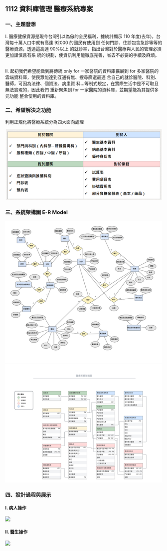 ## 1112 資料庫管理 醫療系統專案

### 一、主題發想
I. 醫療健保資源是現今台灣引以為傲的全民福利，據統計顯示 110
年度(去年)，台灣每十萬人口中就有高達 92000 的國民有使用到
任何門診、住診包含急診等等的醫療資源，透過這高達 90%以上
的就診率，指出台灣對於醫療與人民的管理必須更加謹慎且有系
統的規劃，使資訊利用能徹底完善，省去不必要的手續及麻煩。

<br/>
II. 起初我們希望能做到將傳統 only for 一家醫院的資料庫擴展到 for
多家醫院的雲端資料庫，使民眾能達到互通有無、搜尋篩選最適
合自己的就診醫院、科別、醫師，可因為法律、個資法、病患資
料…等制式規定，在實際生活中是不可取且無法實現的，因此我們
重新聚焦到 for 一家醫院的資料庫，並期望能為其提供多元功能
整合使用的資料庫。

### 二、希望解決之功能
利用正規化將醫療系統分為四大面向處理


<div align=center>
    <img src='四大面向.png' width="500"> 
</div> 

### 三、系統架構圖 E-R Model
<img src='E-R Model_01.png'> 
<img src='E-R Model_02.png'> 

### 四、設計過程與展示

#### I. 病人操作
<img src='病人操作.png'> 

#### II. 醫生操作
<img src='醫生操作.png'> 
